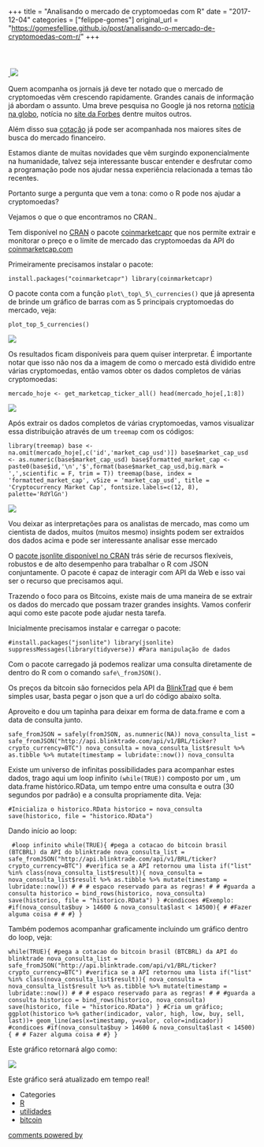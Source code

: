 +++
title = "Analisando o mercado de cryptomoedas com R"
date = "2017-12-04"
categories = ["felippe-gomes"]
original_url = "https://gomesfellipe.github.io/post/analisando-o-mercado-de-cryptomoedas-com-r/"
+++

<p id="main">
<article class="post">
<header>
</header>
<a href="https://gomesfellipe.github.io/post/analisando-o-mercado-de-cryptomoedas-com-r/" class="image featured">
<img src="https://gomesfellipe.github.io/img/2017/12/cryptomoedas-R.png" alt="">
</a>
<img src="https://gomesfellipe.github.io/img/2017-12-04-analisando-o-mercado-de-cryptomoedas-com-r/imagem1.png">

<p>
Quem acompanha os jornais já deve ter notado que o mercado de
cryptomoedas vêm crescendo rapidamente. Grandes canais de informação já
abordam o assunto. Uma breve pesquisa no Google já nos retorna
<a href="http://g1.globo.com/jornal-da-globo/noticia/2016/07/bitcoin-moeda-virtual-se-populariza-no-brasil-e-tem-valorizacao-recorde.html">notícia
na globo</a>, notícia no
<a href="http://forbes.uol.com.br/tag/bitcoin/">site da Forbes</a>
dentre muitos outros.
</p>
<p>
Além disso sua <a href="http://dolarhoje.com/bitcoin-hoje/">cotação</a>
já pode ser acompanhada nos maiores sites de busca do mercado
financeiro.
</p>
<p>
Estamos diante de muitas novidades que vêm surgindo exponencialmente na
humanidade, talvez seja interessante buscar entender e desfrutar como a
programação pode nos ajudar nessa experiência relacionada a temas tão
recentes.
</p>
<p>
Portanto surge a pergunta que vem a tona: como o R pode nos ajudar a
cryptomoedas?
</p>
<p>
Vejamos o que o que encontramos no CRAN..
</p>

<p>
Tem disponível no <a href="https://cran.r-project.org/">CRAN</a> o
pacote
<a href="https://cran.r-project.org/web/packages/coinmarketcapr/index.html">coinmarketcapr</a>
que nos permite extrair e monitorar o preço e o limite de mercado das
cryptomoedas da API do
<a href="https://coinmarketcap.com/">coinmarketcap.com</a>
</p>
<p>
Primeiramente precisamos instalar o pacote:
</p>
<pre class="r"><code>install.packages(&quot;coinmarketcapr&quot;) library(coinmarketcapr)</code></pre>
<p>
O pacote conta com a função <code>plot\_top\_5\_currencies()</code> que
já apresenta de brinde um gráfico de barras com as 5 principais
cryptomoedas do mercado, veja:
</p>
<pre class="r"><code>plot_top_5_currencies()</code></pre>
<img src="https://gomesfellipe.github.io/img/2017-12-04-analisando-o-mercado-de-cryptomoedas-com-r/foto1.png">

<p>
Os resultados ficam disponíveis para quem quiser interpretar. É
importante notar que isso não nos da a imagem de como o mercado está
dividido entre várias cryptomoedas, então vamos obter os dados completos
de várias cryptomoedas:
</p>
<pre class="r"><code>mercado_hoje &lt;- get_marketcap_ticker_all() head(mercado_hoje[,1:8])</code></pre>
<img src="https://gomesfellipe.github.io/img/2017-12-04-analisando-o-mercado-de-cryptomoedas-com-r/foto3.png">

<p>
Após extrair os dados completos de várias cryptomoedas, vamos visualizar
essa distribuição através de um <code>treemap</code> com os códigos:
</p>
<pre class="r"><code>library(treemap) base &lt;- na.omit(mercado_hoje[,c(&apos;id&apos;,&apos;market_cap_usd&apos;)]) base$market_cap_usd &lt;- as.numeric(base$market_cap_usd) base$formatted_market_cap &lt;- paste0(base$id,&apos;\n&apos;,&apos;$&apos;,format(base$market_cap_usd,big.mark = &apos;,&apos;,scientific = F, trim = T)) treemap(base, index = &apos;formatted_market_cap&apos;, vSize = &apos;market_cap_usd&apos;, title = &apos;Cryptocurrency Market Cap&apos;, fontsize.labels=c(12, 8), palette=&apos;RdYlGn&apos;)</code></pre>
<img src="https://gomesfellipe.github.io/img/2017-12-04-analisando-o-mercado-de-cryptomoedas-com-r/foto2.png">

<p>
Vou deixar as interpretações para os analistas de mercado, mas como um
cientista de dados, muitos (muitos mesmo) insights podem ser extraídos
dos dados acima e pode ser interessante analisar esse mercado
</p>

<p>
O
<a href="https://cran.r-project.org/web/packages/jsonlite/index.html">pacote
jsonlite disponível no CRAN</a> trás série de recursos flexíveis,
robustos e de alto desempenho para trabalhar o R com JSON conjuntamente.
O pacote é capaz de interagir com API da Web e isso vai ser o recurso
que precisamos aqui.
</p>
<p>
Trazendo o foco para os Bitcoins, existe mais de uma maneira de se
extrair os dados do mercado que possam trazer grandes insights. Vamos
conferir aqui como este pacote pode ajudar nesta tarefa.
</p>
<p>
Inicialmente precisamos instalar e carregar o pacote:
</p>
<pre class="r"><code>#install.packages(&quot;jsonlite&quot;) library(jsonlite) suppressMessages(library(tidyverse)) #Para manipula&#xE7;&#xE3;o de dados</code></pre>
<p>
Com o pacote carregado já podemos realizar uma consulta diretamente de
dentro do R com o comando <code>safe\_fromJSON()</code>.
</p>
<p>
Os preços da bitcoin são fornecidos pela API da
<a href="https://blinktrade.com/">BlinkTrad</a> que é bem simples usar,
basta pegar o json que a url do código abaixo solta.
</p>
<p>
Aproveito e dou um tapinha para deixar em forma de data.frame e com a
data de consulta junto.
</p>
<pre class="r"><code>safe_fromJSON = safely(fromJSON, as.numneric(NA)) nova_consulta_list = safe_fromJSON(&quot;http://api.blinktrade.com/api/v1/BRL/ticker?crypto_currency=BTC&quot;) nova_consulta = nova_consulta_list$result %&gt;% as.tibble %&gt;% mutate(timestamp = lubridate::now()) nova_consulta</code></pre>
<p>
Existe um universo de infinitas possibilidades para acompanhar estes
dados, trago aqui um loop infinito <code>(while(TRUE))</code> composto
por um , um data.frame histórico.RData, um tempo entre uma consulta e
outra (30 segundos por padrão) e a consulta propriamente dita. Veja:
</p>
<pre class="r"><code>#Inicializa o historico.RData historico = nova_consulta save(historico, file = &quot;historico.RData&quot;)</code></pre>
<p>
Dando início ao loop:
</p>
<pre class="r"><code> #loop infinito while(TRUE){ #pega a cotacao do bitcoin brasil (BTCBRL) da API do blinktrade nova_consulta_list = safe_fromJSON(&quot;http://api.blinktrade.com/api/v1/BRL/ticker?crypto_currency=BTC&quot;) #verifica se a API retornou uma lista if(&quot;list&quot; %in% class(nova_consulta_list$result)){ nova_consulta = nova_consulta_list$result %&gt;% as.tibble %&gt;% mutate(timestamp = lubridate::now()) # # # espaco reservado para as regras! # # #guarda a consulta historico = bind_rows(historico, nova_consulta) save(historico, file = &quot;historico.RData&quot;) } #condicoes #Exemplo: #if(nova_consulta$buy &gt; 14600 &amp; nova_consulta$last &lt; 14500){ # #Fazer alguma coisa # # #} }</code></pre>
<p>
Também podemos acompanhar graficamente incluindo um gráfico dentro do
loop, veja:
</p>
<pre class="r"><code>while(TRUE){ #pega a cotacao do bitcoin brasil (BTCBRL) da API do blinktrade nova_consulta_list = safe_fromJSON(&quot;http://api.blinktrade.com/api/v1/BRL/ticker?crypto_currency=BTC&quot;) #verifica se a API retornou uma lista if(&quot;list&quot; %in% class(nova_consulta_list$result)){ nova_consulta = nova_consulta_list$result %&gt;% as.tibble %&gt;% mutate(timestamp = lubridate::now()) # # # espaco reservado para as regras! # # #guarda a consulta historico = bind_rows(historico, nova_consulta) save(historico, file = &quot;historico.RData&quot;) } #Cria um gr&#xE1;fico; ggplot(historico %&gt;% gather(indicador, valor, high, low, buy, sell, last))+ geom_line(aes(x=timestamp, y=valor, color=indicador)) #condicoes #if(nova_consulta$buy &gt; 14600 &amp; nova_consulta$last &lt; 14500){ # # Fazer alguma coisa # #} }</code></pre>
<p>
Este gráfico retornará algo como:
</p>
<img src="https://gomesfellipe.github.io/img/2017-12-04-analisando-o-mercado-de-cryptomoedas-com-r/foto4.png">

<p>
Este gráfico será atualizado em tempo real!
</p>

<footer>
<ul class="stats">
<li>
Categories
</li>
<li>
<a href="https://gomesfellipe.github.io/categories/r">R</a>
</li>
<li>
<a href="https://gomesfellipe.github.io/categories/utilidades">utilidades</a>
</li>
<li>
<a href="https://gomesfellipe.github.io/categories/bitcoin">bitcoin</a>
</li>
</ul>
</footer>
</article>
<article class="post">
<a href="https://disqus.com/" class="dsq-brlink">comments powered by
</a>
</article>
</p>

